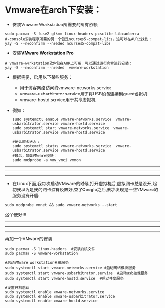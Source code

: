# Vmware在arch下安装：

- 安装Vmware Workstation所需要的所有依赖

```shell
sudo pacman -S fuse2 gtkmm linux-headers pcsclite libcanberra
#-console安装程序所需的另一个包是ncurses5-compat-libs，这可以在AUR上找到：
yay -S --noconfirm --needed ncurses5-compat-libs
````

- 安装**VMware Workstation Pro**

```shel
# vmware-workstation软件包在AUR上可用，可以通过运行命令进行安装：
yay -S --noconfirm --needed  vmware-workstation
```

- 根据需要，启用以下某些服务：

  - 用于访客网络访问的vmware-networks.service
  - vmware-usbarbitrator.service用于将USB设备连接到guest虚拟机
  - vmware-hostd.service用于共享虚拟机

- 例如：

  ```shell
  sudo systemctl enable vmware-networks.service  vmware-usbarbitrator.service vmware-hostd.service
  sudo systemctl start vmware-networks.service  vmware-usbarbitrator.service vmware-hostd.service
  
  #确认服务状态：
  sudo systemctl status vmware-networks.service  vmware-usbarbitrator.service vmware-hostd.service
  #最后，加载VMware模块：
  sudo modprobe -a vmw_vmci vmmon
  ```

  

---

---

---



- 在Linux下面,我每次启动VMware的时候,打开虚拟机后,虚拟网卡总是没开,起初我以为是我的网卡没有设置好,查了Google之后,我才发现是一些VMware的服务没有开启:

```
sudo modprobe vmnet && sudo vmware-networks --start
```

这个便好!!!

----

---

---

再加一个VMware的安装

```shell
sudo pacman -S linux-headers  #安装内核文件
sudo pacman -S vmware-workstation

#启动VMware workstation系统服务
sudo systemctl start vmware-networks.service #启动网络模块服务
sudo systemctl start vmware-usbarbitrator.service  #启动usb挂载服务
sudo systemctl start vmware-hostd.service  #启动共享服务

#设置开机启动
sudo systemctl enable vmware-networks.service
sudo systemctl enable vmware-usbarbitrator.service
sudo systemctl enable vmware-hostd.service
```


